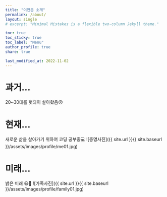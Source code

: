 ```yaml
---
title: "이연준 소개"
permalink: /about/
layout: single
# excerpt: "Minimal Mistakes is a flexible two-column Jekyll theme."

toc: true
toc_sticky: true
toc_label: "Menu"
author_profile: true
share: true

last_modified_at: 2022-11-02
---
```



# 과거...
20~30대를 헛되이 살아왔음😥

# 현재...
새로운 삶을 살아가기 위하여 코딩 공부중💻
![증명사진]({{ site.url }}{{ site.baseurl }}/assets/images/profile/me01.jpg)

# 미래...
밝은 미래 😃🌈
![가족사진]({{ site.url }}{{ site.baseurl }}/assets/images/profile/family01.jpg)
